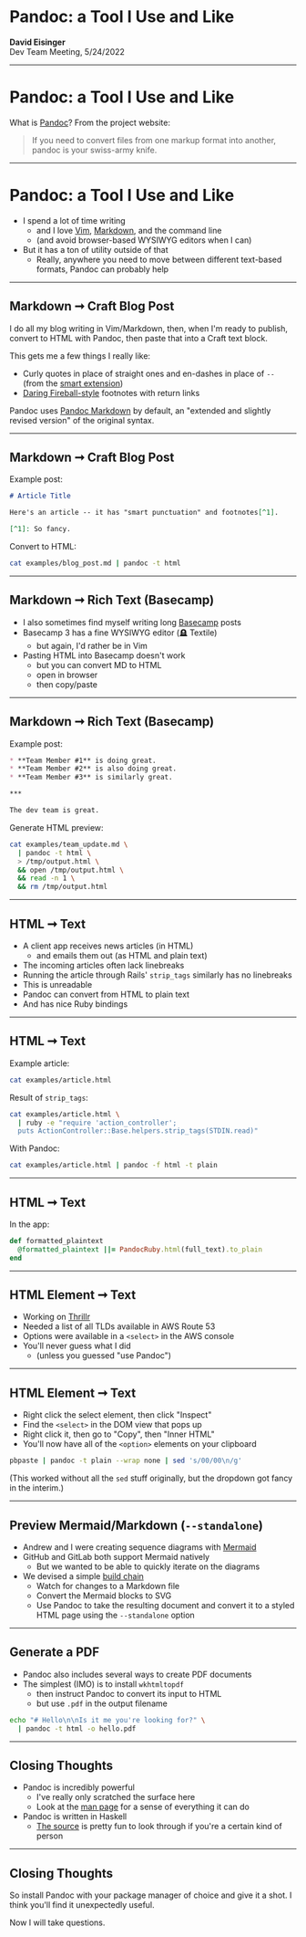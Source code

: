 # Pandoc: a Tool I Use and Like

**David Eisinger**  
Dev Team Meeting, 5/24/2022

---

# Pandoc: a Tool I Use and Like

What is [Pandoc][1]? From the project website:

> If you need to convert files from one markup format into another, pandoc is your swiss-army knife.

---

# Pandoc: a Tool I Use and Like

* I spend a lot of time writing
  * and I love [Vim][3], [Markdown][4], and the command line
  * (and avoid browser-based WYSIWYG editors when I can)
* But it has a ton of utility outside of that
  * Really, anywhere you need to move between different text-based formats, Pandoc can probably help

---

## Markdown ➞ Craft Blog Post

I do all my blog writing in Vim/Markdown, then, when I'm ready to publish, convert to HTML with Pandoc, then paste that into a Craft text block.

This gets me a few things I really like:

* Curly quotes in place of straight ones and en-dashes in place of `--` (from the [smart extension][9])
* [Daring Fireball-style][10] footnotes with return links

Pandoc uses [Pandoc Markdown][7] by default, an "extended and slightly revised version" of the original syntax.

---

## Markdown ➞ Craft Blog Post

Example post:

```markdown
# Article Title

Here's an article -- it has "smart punctuation" and footnotes[^1].

[^1]: So fancy.
```

Convert to HTML:

```bash
cat examples/blog_post.md | pandoc -t html
```

---

## Markdown ➞ Rich Text (Basecamp)

* I also sometimes find myself writing long [Basecamp][11] posts
* Basecamp 3 has a fine WYSIWYG editor (🪦 Textile)
  * but again, I'd rather be in Vim
* Pasting HTML into Basecamp doesn't work
  * but you can convert MD to HTML
  * open in browser
  * then copy/paste

---

## Markdown ➞ Rich Text (Basecamp)

Example post:

```markdown
* **Team Member #1** is doing great.
* **Team Member #2** is also doing great.
* **Team Member #3** is similarly great.

***

The dev team is great.
```

Generate HTML preview:

```bash
cat examples/team_update.md \
  | pandoc -t html \
  > /tmp/output.html \
  && open /tmp/output.html \
  && read -n 1 \
  && rm /tmp/output.html
```

---

## HTML ➞ Text

* A client app receives news articles (in HTML)
  * and emails them out (as HTML and plain text)
* The incoming articles often lack linebreaks
* Running the article through Rails' `strip_tags` similarly has no linebreaks
* This is unreadable
* Pandoc can convert from HTML to plain text
* And has nice Ruby bindings

---

## HTML ➞ Text

Example article:

```bash
cat examples/article.html
```

Result of `strip_tags`:

```bash
cat examples/article.html \
  | ruby -e "require 'action_controller';
  puts ActionController::Base.helpers.strip_tags(STDIN.read)"
```

With Pandoc:

```bash
cat examples/article.html | pandoc -f html -t plain
```

---

## HTML ➞ Text

In the app:

```ruby
def formatted_plaintext
  @formatted_plaintext ||= PandocRuby.html(full_text).to_plain
end
```

---

## HTML Element ➞ Text

* Working on [Thrillr][13]
* Needed a list of all TLDs available in AWS Route 53
* Options were available in a `<select>` in the AWS console
* You'll never guess what I did
  * (unless you guessed "use Pandoc")

---

## HTML Element ➞ Text

* Right click the select element, then click "Inspect"
* Find the `<select>` in the DOM view that pops up
* Right click it, then go to "Copy", then "Inner HTML"
* You'll now have all of the `<option>` elements on your clipboard

```bash
pbpaste | pandoc -t plain --wrap none | sed 's/00/00\n/g'
```

(This worked without all the `sed` stuff originally, but the dropdown got fancy in the interim.)

---

## Preview Mermaid/Markdown (`--standalone`)

* Andrew and I were creating sequence diagrams with [Mermaid][15]
* GitHub and GitLab both support Mermaid natively
  * But we wanted to be able to quickly iterate on the diagrams
* We devised a simple [build chain][16]
  * Watch for changes to a Markdown file
  * Convert the Mermaid blocks to SVG
  * Use Pandoc to take the resulting document and convert it to a styled HTML page using the `--standalone` option

---

## Generate a PDF

* Pandoc also includes several ways to create PDF documents
* The simplest (IMO) is to install `wkhtmltopdf`
  * then instruct Pandoc to convert its input to HTML
  * but use `.pdf` in the output filename

```bash
echo "# Hello\n\nIs it me you're looking for?" \
  | pandoc -t html -o hello.pdf
```

---

## Closing Thoughts

* Pandoc is incredibly powerful
  * I've really only scratched the surface here
  * Look at the [man page][5] for a sense of everything it can do
* Pandoc is written in Haskell
  * [The source][8] is pretty fun to look through if you're a certain kind of person

---

## Closing Thoughts

So install Pandoc with your package manager of choice and give it a shot. I think you'll find it unexpectedly useful.

Now I will take questions.

[1]: https://pandoc.org/
[2]: https://github.com/xwmx/pandoc-ruby
[3]: https://www.vim.org/
[4]: https://daringfireball.net/projects/markdown/
[5]: https://manpages.org/pandoc
[6]: https://craftcms.com/
[7]: https://garrettgman.github.io/rmarkdown/authoring_pandoc_markdown.html
[8]: https://github.com/jgm/pandoc/blob/master/src/Text/Pandoc/Readers/Markdown.hs
[9]: https://pandoc.org/MANUAL.html#extension-smart
[10]: https://daringfireball.net/2005/07/footnotes
[11]: https://basecamp.com/
[12]: https://apidock.com/rails/ActionView/Helpers/SanitizeHelper/strip_tags
[13]: https://www.viget.com/articles/plan-a-killer-party-with-thrillr/
[14]: https://www.viget.com/about/team/athomas/
[15]: https://mermaid-js.github.io/mermaid/#/
[16]: https://github.com/dce/mermaid-js-demo
[17]: #
[18]: https://github.com/dce/mermaid-js-demo/blob/main/bin/build#L7=
